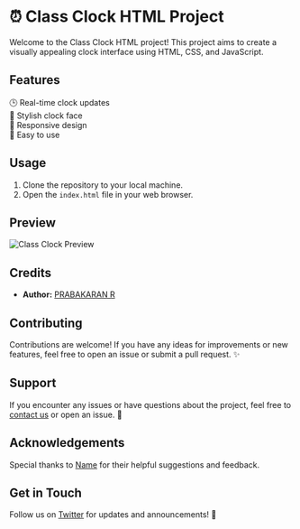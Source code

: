 # ⏰ Class Clock HTML Project

Welcome to the Class Clock HTML project! This project aims to create a visually appealing clock interface using HTML, CSS, and JavaScript.

## Features

🕒 Real-time clock updates  
🎨 Stylish clock face  
📱 Responsive design  
🌟 Easy to use  

## Usage

1. Clone the repository to your local machine.
2. Open the `index.html` file in your web browser.

## Preview

![Class Clock Preview](preview.png)

## Credits

- **Author:** [PRABAKARAN R]([https://github.com/yourusername](https://github.com/prabakarn0007))

## Contributing

Contributions are welcome! If you have any ideas for improvements or new features, feel free to open an issue or submit a pull request. ✨

## Support

If you encounter any issues or have questions about the project, feel free to [contact us](mailto:prabakarn0007@gmail.com.com) or open an issue. 🚀

## Acknowledgements

Special thanks to [Name](https://github.com/prabakarn0007) for their helpful suggestions and feedback.

## Get in Touch

Follow us on [Twitter]((https://twitter.com/Prabaka20106204)) for updates and announcements! 📢
